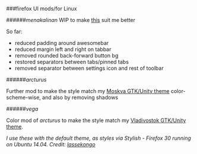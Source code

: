 ###firefox UI mods/for Linux

######_menakalinan_
WIP to make [this](https://github.com/lassekongo83/zuki-themes/blob/master/Zukitre-firefox-theme/chrome/userChrome.css) suit me better

So far:

- reduced padding around awesomebar
- reduced margin left and right on tabbar
- removed rounded back-forward button bg
- restored separators between tabs/pinned tabs
- removed separator between settings icon and rest of toolbar

######_arcturus_

Further mod to make the style match my [Moskva GTK/Unity theme](https://github.com/baurigae/moskva) color-scheme-wise, and also by removing shadows

######_vega_

Color mod of _arcturus_ to make the style match my [Vladivostok GTK/Unity theme](https://github.com/baurigae/vladivostok).

_I use these with the default theme, as styles via Stylish - Firefox 30 running on Ubuntu 14.04._
_Credit: [lassekongo](https://github.com/lassekongo83)_
